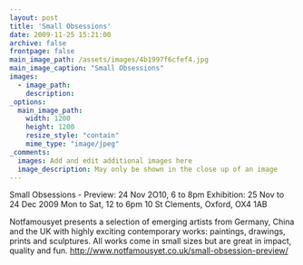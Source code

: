 ```yaml
---
layout: post
title: 'Small Obsessions'
date: 2009-11-25 15:21:00
archive: false
frontpage: false
main_image_path: /assets/images/4b1997f6cfef4.jpg
main_image_caption: "Small Obsessions"
images:
  - image_path: 
    description: 
_options:
  main_image_path:
    width: 1200
    height: 1200
    resize_style: "contain"
    mime_type: "image/jpeg"
_comments:
  images: Add and edit additional images here
  image_description: May only be shown in the close up of an image
---
```


Small Obsessions - Preview: 24 Nov 2O10, 6 to 8pm
    Exhibition: 25 Nov to 24 Dec 2009 
    Mon to Sat, 12 to 6pm 
    10 St Clements, Oxford, OX4 1AB 

Notfamousyet presents a selection of emerging artists from Germany, China and the UK with highly exciting contemporary works: paintings, drawings, prints and sculptures. All works come in small sizes but are great in impact, quality and fun.  http://www.notfamousyet.co.uk/small-obsession-preview/